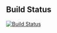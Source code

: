 
## Build Status
[![Build Status](https://github.com/Rock1r/GithubActions_HW/actions/workflows/workflow.yml/badge.svg)](https://github.com/Rock1r/GithubActions_HW/actions/workflows/workflow.yml)
